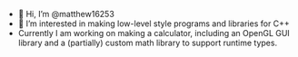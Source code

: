 - 👋 Hi, I’m @matthew16253
- 👀 I’m interested in making low-level style programs and libraries for C++
- Currently I am working on making a calculator, including an OpenGL GUI library and a (partially) custom math library to support runtime types.

<!---
matthew16253/matthew16253 is a ✨ special ✨ repository because its `README.md` (this file) appears on your GitHub profile.
You can click the Preview link to take a look at your changes.
--->

